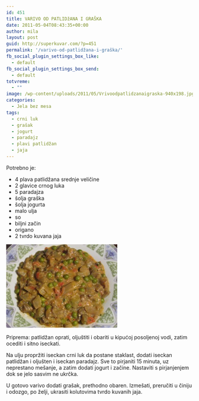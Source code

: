 ```yaml
---
id: 451
title: VARIVO OD PATLIDžANA I GRAŠKA
date: 2011-05-04T08:43:35+00:00
author: mila
layout: post
guid: http://superkuvar.com/?p=451
permalink: '/varivo-od-patlidžana-i-graška/'
fb_social_plugin_settings_box_like:
  - default
fb_social_plugin_settings_box_send:
  - default
totvreme:
  - ""
image: /wp-content/uploads/2011/05/Vrivoodpatlidzanaigraska-940x198.jpg
categories:
  - Jela bez mesa
tags:
  - crni luk
  - grašak
  - jogurt
  - paradajz
  - plavi patlidžan
  - jaja
---
```

Potrebno je:

  * 4 plava patlidžana srednje veličine
  * 2 glavice crnog luka
  * 5 paradajza
  * šolja graška
  * šolja jogurta
  * malo ulja
  * so
  * biljni začin
  * origano
  * 2 tvrdo kuvana jaja

<img class="alignnone size-medium wp-image-4736" title="Vrivoodpatlidzanaigraska" src="/wp-content/uploads/2011/05/Vrivoodpatlidzanaigraska-300x225.jpg" alt="" width="300" height="225" /> 

Priprema: patlidžan oprati, oljuštiti i obariti u kipućoj posoljenoj vodi, zatim ocediti i sitno iseckati.

Na ulju propržiti iseckan crni luk da postane staklast, dodati iseckan patlidžan i oljušten i iseckan paradajz. Sve to pirjaniti 15 minuta, uz neprestano mešanje, a zatim dodati jogurt i začine. Nastaviti s pirjanjenjem dok se jelo sasvim ne ukrčka.

U gotovo varivo dodati grašak, prethodno obaren. Izmešati, preručiti u činiju i odozgo, po želji, ukrasiti kolutovima tvrdo kuvanih jaja.